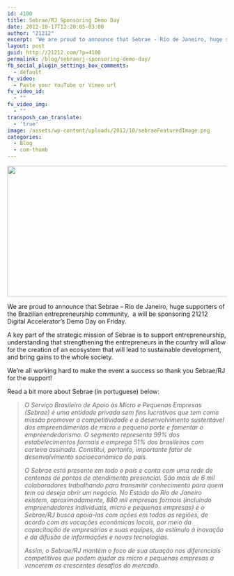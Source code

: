 ```yaml
---
id: 4100
title: Sebrae/RJ Sponsoring Demo Day
date: 2012-10-17T12:20:05-03:00
author: "21212"
excerpt: 'We are proud to announce that Sebrae - Rio de Janeiro, huge supporters of the Brazilian entrepreneurship community,  a will be sponsoring 21212 Digital Accelerator’s Demo Day on Friday.'
layout: post
guid: http://21212.com/?p=4100
permalink: /blog/sebraerj-sponsoring-demo-day/
fb_social_plugin_settings_box_comments:
  - default
fv_video:
  - Paste your YouTube or Vimeo url
fv_video_id:
  - ""
fv_video_img:
  - ""
transposh_can_translate:
  - 'true'
image: /assets/wp-content/uploads/2012/10/sebraeFeaturedImage.png
categories:
  - Blog
  - com-thumb
---
```

[<img class="alignnone size-full wp-image-4115" title="sebareBanner" src="{{ site.url }}/assets/wp-content/uploads/2012/10/sebareBanner.png" alt="" width="540" height="300" srcset="{{ site.url }}/assets/wp-content/uploads/2012/10/sebareBanner.png 540w, {{ site.url }}/assets/wp-content/uploads/2012/10/sebareBanner-300x166.png 300w" sizes="(max-width: 540px) 100vw, 540px" />](http://21212.com/assets/wp-content/uploads/2012/10/sebareBanner.png)

We are proud to announce that Sebrae &#8211; Rio de Janeiro, huge supporters of the Brazilian entrepreneurship community,  a will be sponsoring 21212 Digital Accelerator’s Demo Day on Friday.

A key part of the strategic mission of Sebrae is to support entrepreneurship, understanding that strengthening the entrepreneurs in the country will allow for the creation of an ecosystem that will lead to sustainable development, and bring gains to the whole society.

We&#8217;re all working hard to make the event a success so thank you Sebrae/RJ for the support!

Read a bit more about Sebrae (in portuguese) below:

> _O Serviço Brasileiro de Apoio às Micro e Pequenas Empresas (Sebrae) é uma entidade privada sem fins lucrativos que tem como missão promover a competitividade e o desenvolvimento sustentável dos empreendimentos de micro e pequeno porte e fomentar o empreendedorismo. O segmento representa 99% dos estabelecimentos formais e emprega 51% dos brasileiros com carteira assinada. Constitui, portanto, importante fator de desenvolvimento socioeconômico do país._
>
> _O Sebrae está presente em todo o país e conta com uma rede de centenas de pontos de atendimento presencial. São mais de 6 mil colaboradores trabalhando para transmitir conhecimento para quem tem ou deseja abrir um negócio. No Estado do Rio de Janeiro existem, aproximadamente, 880 mil empresas formais (incluindo empreendedores individuais, micro e pequenas empresas) e o Sebrae/RJ busca apoiá-las com ações em todas as regiões, de acordo com as vocações econômicas locais, por meio da capacitação de empresários e suas equipes, do estímulo à inovação e da difusão de informações e novas tecnologias._
>
> _Assim, o Sebrae/RJ mantém o foco de sua atuação nos diferenciais competitivos que podem ajudar as micro e pequenas empresas a vencerem os crescentes desafios do mercado._